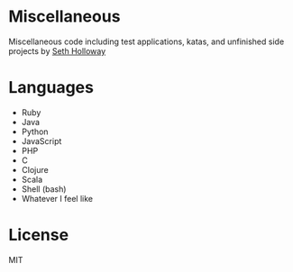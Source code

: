 # Miscellaneous
Miscellaneous code including test applications, katas, and unfinished side projects by [Seth Holloway](http://www.sethholloway.com/)

# Languages
  * Ruby
  * Java
  * Python
  * JavaScript
  * PHP
  * C
  * Clojure
  * Scala
  * Shell (bash)
  * Whatever I feel like

# License
MIT
